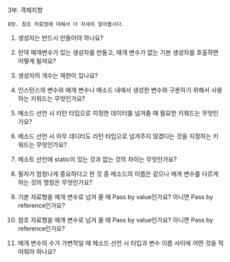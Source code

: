 3부. 객체지향

    8장. 참조 자료형에 대해서 더 자세히 알아봅시다.

1. 생성자는 반드시 만들어야 하나요?

2. 만약 매개변수가 있는 생성자를 만들고, 매개 변수가 없는 기본 생성자를 호출하면 어떻게 될까요?

3. 생성자의 개수는 제한이 있나요?

4. 인스턴스의 변수와 매개 변수나 메소드 내에서 생성한 변수와 구분하기 위해서 사용하는 키워드는 무엇인가요?

5. 메소드 선언 시 리턴 타입으로 지정한 데이터를 넘겨줄 때 필요한 키워드는 무엇인가요?

6. 메소드 선언 시 아무 데디터도 리턴 타입으로 넘겨주지 않겠다는 것을 지정하는 키워드는 무엇인가요?

7. 메소트 선언에 static이 있는 것과 없는 것의 차이는 무엇인가요?

8. 필자가 엄청나게 중요하다고 한 것 중 메소드의 이름은 같으나 매개 변수를 다르게 하는 것의 명칭은 무엇인가요?

9. 기본 자료형을 매개 변수로 넘겨 줄 때 Pass by value인가요? 아니면 Pass by reference인가요?

10. 참조 자료형을 매개 변수로 넘겨 줄 때 Pass by value인가요? 아니면 Pass by reference인가요?

11. 메개 변수의 수가 가변적일 때 메소드 선언 시 타입과 변수 이름 사이에 어떤 것을 적어줘야 하나요?
